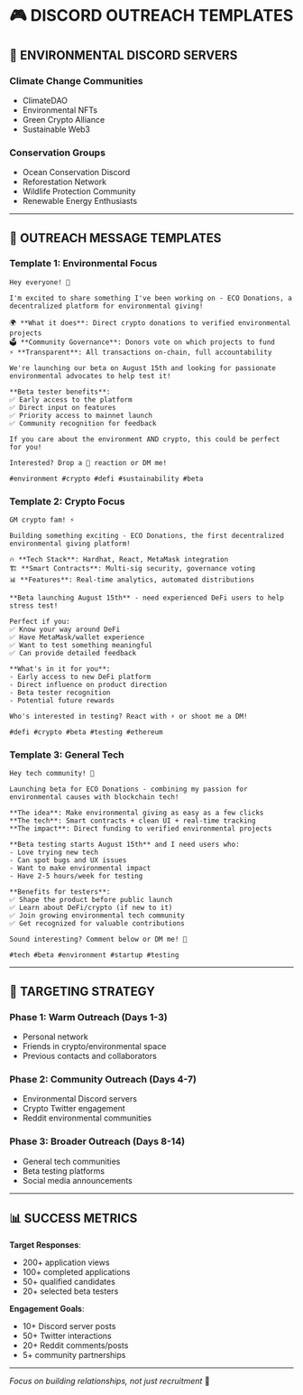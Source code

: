 # 🎮 DISCORD OUTREACH TEMPLATES

## 🌱 **ENVIRONMENTAL DISCORD SERVERS**

### **Climate Change Communities**
- ClimateDAO
- Environmental NFTs
- Green Crypto Alliance
- Sustainable Web3

### **Conservation Groups**  
- Ocean Conservation Discord
- Reforestation Network
- Wildlife Protection Community
- Renewable Energy Enthusiasts

---

## 📝 **OUTREACH MESSAGE TEMPLATES**

### **Template 1: Environmental Focus**

```
Hey everyone! 🌱

I'm excited to share something I've been working on - ECO Donations, a decentralized platform for environmental giving!

🌍 **What it does**: Direct crypto donations to verified environmental projects
🗳️ **Community Governance**: Donors vote on which projects to fund
⚡ **Transparent**: All transactions on-chain, full accountability

We're launching our beta on August 15th and looking for passionate environmental advocates to help test it!

**Beta tester benefits**:
✅ Early access to the platform
✅ Direct input on features  
✅ Priority access to mainnet launch
✅ Community recognition for feedback

If you care about the environment AND crypto, this could be perfect for you!

Interested? Drop a 🌱 reaction or DM me!

#environment #crypto #defi #sustainability #beta
```

### **Template 2: Crypto Focus**

```
GM crypto fam! ⚡

Building something exciting - ECO Donations, the first decentralized environmental giving platform!

🔥 **Tech Stack**: Hardhat, React, MetaMask integration
🏗️ **Smart Contracts**: Multi-sig security, governance voting
📊 **Features**: Real-time analytics, automated distributions

**Beta launching August 15th** - need experienced DeFi users to help stress test!

Perfect if you:
✅ Know your way around DeFi
✅ Have MetaMask/wallet experience  
✅ Want to test something meaningful
✅ Can provide detailed feedback

**What's in it for you**:
- Early access to new DeFi platform
- Direct influence on product direction  
- Beta tester recognition
- Potential future rewards

Who's interested in testing? React with ⚡ or shoot me a DM!

#defi #crypto #beta #testing #ethereum
```

### **Template 3: General Tech**

```
Hey tech community! 👋

Launching beta for ECO Donations - combining my passion for environmental causes with blockchain tech!

**The idea**: Make environmental giving as easy as a few clicks
**The tech**: Smart contracts + clean UI + real-time tracking
**The impact**: Direct funding to verified environmental projects

**Beta testing starts August 15th** and I need users who:
- Love trying new tech
- Can spot bugs and UX issues
- Want to make environmental impact
- Have 2-5 hours/week for testing

**Benefits for testers**:
✅ Shape the product before public launch
✅ Learn about DeFi/crypto (if new to it)
✅ Join growing environmental tech community
✅ Get recognized for valuable contributions

Sound interesting? Comment below or DM me! 🚀

#tech #beta #environment #startup #testing
```

---

## 🎯 **TARGETING STRATEGY**

### **Phase 1: Warm Outreach** (Days 1-3)
- Personal network
- Friends in crypto/environmental space
- Previous contacts and collaborators

### **Phase 2: Community Outreach** (Days 4-7)
- Environmental Discord servers
- Crypto Twitter engagement
- Reddit environmental communities

### **Phase 3: Broader Outreach** (Days 8-14)
- General tech communities
- Beta testing platforms
- Social media announcements

---

## 📊 **SUCCESS METRICS**

**Target Responses**:
- 200+ application views
- 100+ completed applications  
- 50+ qualified candidates
- 20+ selected beta testers

**Engagement Goals**:
- 10+ Discord server posts
- 50+ Twitter interactions
- 20+ Reddit comments/posts
- 5+ community partnerships

---

*Focus on building relationships, not just recruitment* 🤝
